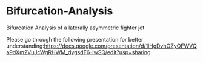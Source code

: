 # Bifurcation-Analysis
Bifurcation Analysis of a laterally asymmetric fighter jet

Please go through the following presentation for better understanding:https://docs.google.com/presentation/d/1lHgDvhOZyOFWVQa9dXm2VuJcWgRHWM_dygsdF6-IwSQ/edit?usp=sharing
